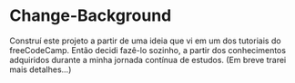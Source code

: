 # Change-Background

Construí este projeto a partir de uma ideia que vi em um dos tutoriais do freeCodeCamp.
Então decidi fazê-lo sozinho, a partir dos conhecimentos adquiridos durante a minha jornada contínua de estudos.
(Em breve trarei mais detalhes...)
